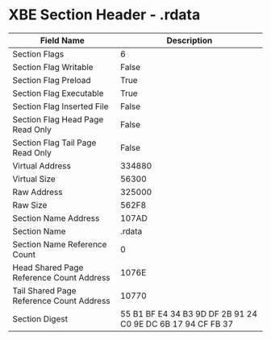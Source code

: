 # XBE Section Header - .rdata

| Field Name | Description |
|---|---|
| Section Flags | 6 |
| Section Flag Writable | False |
| Section Flag Preload | True |
| Section Flag Executable | True |
| Section Flag Inserted File | False |
| Section Flag Head Page Read Only | False |
| Section Flag Tail Page Read Only | False |
| Virtual Address | 334880 |
| Virtual Size | 56300 |
| Raw Address | 325000 |
| Raw Size | 562F8 |
| Section Name Address | 107AD |
| Section Name | .rdata |
| Section Name Reference Count | 0 |
| Head Shared Page Reference Count Address | 1076E |
| Tail Shared Page Reference Count Address | 10770 |
| Section Digest | 55 B1 BF E4 34 B3 9D DF 2B 91 24 C0 9E DC 6B 17 94 CF FB 37 |

